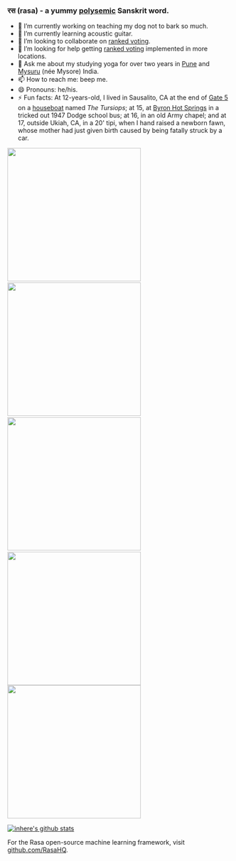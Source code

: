### रस (rasa) - a yummy [polysemic](https://sanskritdictionary.com/?iencoding=iast&q=rasa&lang=sans&action=Search) Sanskrit word.

- 🔭 I’m currently working on teaching my dog not to bark so much.
- 🌱 I’m currently learning acoustic guitar.
- 👯 I’m looking to collaborate on [ranked voting](https://wikipedia.org/wiki/Ranked_voting).
- 🤔 I’m looking for help getting [ranked voting](https://wikipedia.org/wiki/Ranked_voting) implemented in more locations.
- 💬 Ask me about my studying yoga for over two years in [Pune](https://wikipedia.org/wiki/Pune) and [Mysuru](https://wikipedia.org/wiki/Mysuru) (née Mysore) India.
- 📫 How to reach me: beep me.
- 😄 Pronouns: he/his.
- ⚡ Fun facts: At 12-years-old, I lived in Sausalito, CA at the end of [Gate 5](https://exhibits.library.ucsc.edu/exhibits/show/activism-in-the-archives/baruch-jones/gate-five) on a [houseboat](https://roadtrippers.com/magazine/sausalito-floating-homes-california/) named *The Tursiops*; at 15, at [Byron Hot Springs](https://en.m.wikipedia.org/wiki/Byron,_California#Byron_Hot_Springs) in a tricked out 1947 Dodge school bus; at 16, in an old Army chapel; and at 17, outside Ukiah, CA, in a 20' tipi, when I hand raised a newborn fawn, whose mother had just given birth caused by being fatally struck by a car.

<img src="https://images.squarespace-cdn.com/content/56097a22e4b0a94b03e5c183/1512679720658-VSP6XA3HAIOMR98C9JMK/Santa+BF+12+17.jpg?format=1500w&content-type=image%2Fjpeg" height="300"/>&nbsp;
<img src="https://s.hdnux.com/photos/72/27/11/15299191/3/1200x0.jpg" height="300"/>&nbsp;
<img src="http://2.bp.blogspot.com/-A9pnqiKKmM0/TsG7sKa1HPI/AAAAAAAAABc/bbLB-UZ7TCY/s1600/images.jpg" height="300"/>&nbsp;
<img src="https://www.ualberta.ca/augustana/media-library/aso/mikiwahp3.jpg" height="300"/>
<img src="https://lh3.googleusercontent.com/pw/AM-JKLW3l_KOE-DAHyZnfpqQjqkDzV0jAkcNZS6p4z2wdhoUfusJBNowMrr_b5rQ4hNTDpR0X21ZiEPPykuCqdPyJsTdP-Fkya4S2vn0DMns4aVIiZQcNMe8QiZ25Kj-yLPifqvMaImfeY7aGd7CiGFgzvWwvg=w1358-h1810-no" height="300"/>

[![inhere's github stats](https://github-readme-stats.vercel.app/api?username=rasa&show_icons=true&theme=)](https://github.com/rasa)
<!--
## Pinned Projects

 . | .
--------|-------
[![ReadMe Card](https://github-readme-stats.vercel.app/api/pin/?username=rasa&repo=rasa&theme=vue)](https://github.com/rasa/rasa) 
-->

For the Rasa open-source machine learning framework, visit [github.com/RasaHQ](https://github.com/RasaHQ).
